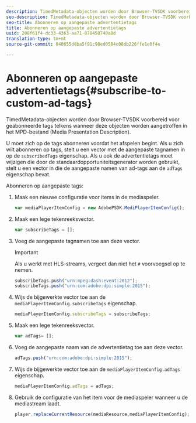 ```yaml
---
description: TimedMetadata-objecten worden door Browser-TVSDK voorbereid voor geabonneerde tags telkens wanneer deze objecten worden aangetroffen in het MPD-bestand (Media Presentation Description).
seo-description: TimedMetadata-objecten worden door Browser-TVSDK voorbereid voor geabonneerde tags telkens wanneer deze objecten worden aangetroffen in het MPD-bestand (Media Presentation Description).
seo-title: Abonneren op aangepaste advertentietags
title: Abonneren op aangepaste advertentietags
uuid: 208f61f4-dc33-4363-aa71-878458740a8d
translation-type: tm+mt
source-git-commit: 040655d8ba5f91c98ed0584c08db226ffe1e0f4e

---
```



# Abonneren op aangepaste advertentietags{#subscribe-to-custom-ad-tags}

TimedMetadata-objecten worden door Browser-TVSDK voorbereid voor geabonneerde tags telkens wanneer deze objecten worden aangetroffen in het MPD-bestand (Media Presentation Description).

U moet zich op de tags abonneren voordat het afspelen begint.
Als u zich wilt abonneren op tags, stelt u een vector met de aangepaste tagnamen in op de `subscribedTags` eigenschap. Als u ook de advertentietags moet wijzigen die door de standaardopportuniteitsgenerator worden gebruikt, stelt u een vector in die de aangepaste namen van ad-tags aan de `adTags` eigenschap bevat.

Abonneren op aangepaste tags:

1. Maak een nieuwe configuratie voor items in de mediaspeler.

   ```js
   var mediaPlayerItemConfig = new AdobePSDK.MediPlayerItemConfig();
   ```

1. Maak een lege tekenreeksvector.

   ```js
   var subscribeTags = [];
   ```

1. Voeg de aangepaste tagnamen toe aan deze vector.

   >[!IMPORTANT]
   >
   >Als u werkt met HLS-streams, vergeet dan niet het `#` voorvoegsel op te nemen.

   ```js
   subscribeTags.push("urn:mpeg:dash:event:2012"); 
   subscribeTags.push("urn:com:adobe:dpi:simple:2015"); 
   ```

1. Wijs de bijgewerkte vector toe aan de `mediaPlayerItemConfig.subscribeTags` eigenschap.

   ```js
   mediaPlayerItemConfig.subscribeTags = subscribeTags;
   ```

1. Maak een lege tekenreeksvector.

   ```js
   var adTags= [];
   ```

1. Voeg de aangepaste naam van de advertentietag toe aan deze vector.

   ```js
   adTags.push("urn:com:adobe:dpi:simple:2015");
   ```

1. Wijs de bijgewerkte vector toe aan de `mediaPlayerItemConfig.adTags` eigenschap.

   ```js
   mediaPlayerItemConfig.adTags = adTags;
   ```

1. Gebruik de configuratie van het item voor de mediaspeler wanneer u de mediastream laadt.

   ```js
   player.replaceCurrentResource(mediaResource,mediaPlayerItemConfig);
   ```


